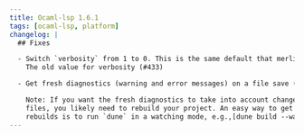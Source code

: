 ```yaml
---
title: Ocaml-lsp 1.6.1
tags: [ocaml-lsp, platform]
changelog: |
  ## Fixes

  - Switch `verbosity` from 1 to 0. This is the same default that merlin uses.
    The old value for verbosity (#433)

  - Get fresh diagnostics (warning and error messages) on a file save (#438)

    Note: If you want the fresh diagnostics to take into account changes in other
    files, you likely need to rebuild your project. An easy way to get automatic
    rebuilds is to run `dune` in a watching mode, e.g.,[dune build --watch].
---
```


